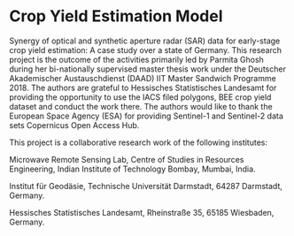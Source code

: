 # Crop Yield Estimation Model
Synergy of optical and synthetic aperture radar (SAR) data for early-stage crop yield estimation: A case study over a state of Germany. This research project is the outcome of the activities primarily led by Parmita Ghosh during her bi-nationally supervised master thesis work under the Deutscher Akademischer Austauschdienst (DAAD) IIT Master Sandwich Programme 2018. The authors are grateful to Hessisches Statistisches Landesamt for providing the opportunity to use the IACS filed polygons, BEE crop yield dataset and conduct the work there. The authors would like to thank the European Space Agency (ESA) for providing Sentinel-1 and Sentinel-2 data sets Copernicus Open Access Hub.

This project is a collaborative research work of the following institutes:

Microwave Remote Sensing Lab, Centre of Studies in Resources Engineering, Indian Institute of Technology Bombay, Mumbai, India.

Institut für Geodäsie, Technische Universität Darmstadt, 64287 Darmstadt, Germany.

Hessisches Statistisches Landesamt, Rheinstraße 35, 65185 Wiesbaden, Germany.
